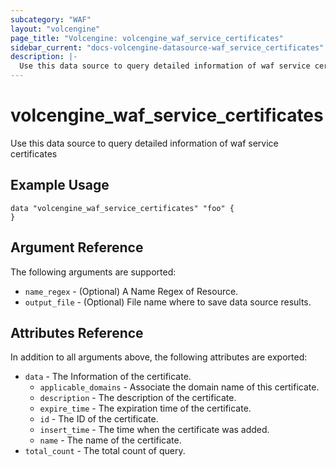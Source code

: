```yaml
---
subcategory: "WAF"
layout: "volcengine"
page_title: "Volcengine: volcengine_waf_service_certificates"
sidebar_current: "docs-volcengine-datasource-waf_service_certificates"
description: |-
  Use this data source to query detailed information of waf service certificates
---
```

# volcengine_waf_service_certificates
Use this data source to query detailed information of waf service certificates
## Example Usage
```hcl
data "volcengine_waf_service_certificates" "foo" {
}
```
## Argument Reference
The following arguments are supported:
* `name_regex` - (Optional) A Name Regex of Resource.
* `output_file` - (Optional) File name where to save data source results.

## Attributes Reference
In addition to all arguments above, the following attributes are exported:
* `data` - The Information of the certificate.
    * `applicable_domains` - Associate the domain name of this certificate.
    * `description` - The description of the certificate.
    * `expire_time` - The expiration time of the certificate.
    * `id` - The ID of the certificate.
    * `insert_time` - The time when the certificate was added.
    * `name` - The name of the certificate.
* `total_count` - The total count of query.


